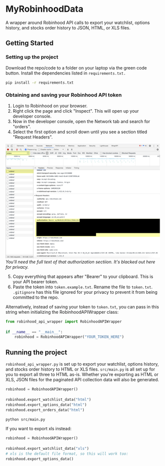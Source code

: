 # MyRobinhoodData

A wrapper around Robinhood API calls to export your watchlist, options history, and stocks order history to JSON, HTML, or XLS files.

## Getting Started

### Setting up the project

Download the repo/code to a folder on your laptop via the green code button. Install the dependencies listed in `requirements.txt.`

```sh
pip install -r requirements.txt
```

### Obtaining and saving your Robinhood API token

1. Login to Robinhood on your browser.
2. Right click the page and click "Inspect". This will open up your developer console.
3. Now in the developer console, open the Network tab and search for "orders".
4. Select the first option and scroll down until you see a section titled "Request Headers".

![Walkthrough for getting Robinhood API token via Google Chrome's Network Tab](tokenWalkthrough.png)
_You'll need the full text of that authorization sectiion. It's blacked out here for privacy._

5. Copy everything that appears after "Bearer" to your clipboard. This is your API bearer token.
6. Paste the token into `token.example.txt`. Rename the file to `token.txt`. `.gitignore` has this file ignored for your privacy to prevent it from being committed to the repo.

Alternatively, instead of saving your token to `token.txt`, you can pass in this string when initializing the RobinhoodAPIWrapper class:

```py
from robinhood_api_wrapper import RobinhoodAPIWrapper

if __name__ == "__main__":
    robinhood = RobinhoodAPIWrapper("YOUR_TOKEN_HERE")
```

## Running the project

`robinhood_api_wrapper.py` is set up to export your watchlist, options history, and stocks order history to HTML or XLS files. `src/main.py` is all set up for you to export all three to HTML as-is. Whether you're exporting as HTML or XLS, JSON files for the paginated API collection data will also be generated.

```py
robinhood = RobinhoodAPIWrapper()

robinhood.export_watchlist_data("html")
robinhood.export_options_data("html")
robinhood.export_orders_data("html")
```

```sh
python src/main.py
```

If you want to export xls instead:

```py
robinhood = RobinhoodAPIWrapper()

robinhood.export_watchlist_data("xls")
# xls is the default file format, so this will work too:
robinhood.export_options_data()
```
